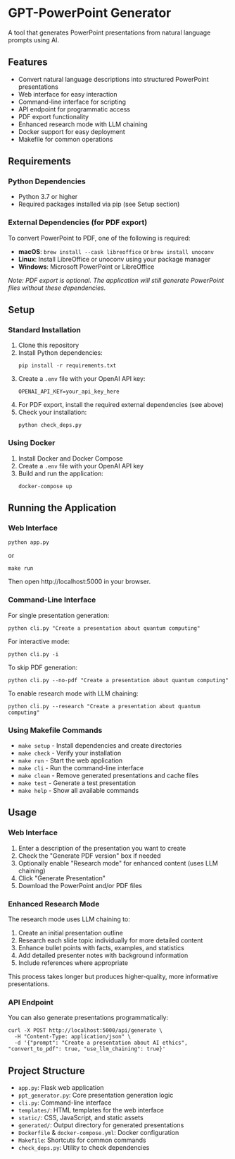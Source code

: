# GPT-PowerPoint Generator

A tool that generates PowerPoint presentations from natural language prompts using AI.

## Features

- Convert natural language descriptions into structured PowerPoint presentations
- Web interface for easy interaction
- Command-line interface for scripting
- API endpoint for programmatic access
- PDF export functionality
- Enhanced research mode with LLM chaining
- Docker support for easy deployment
- Makefile for common operations

## Requirements

### Python Dependencies
- Python 3.7 or higher
- Required packages installed via pip (see Setup section)

### External Dependencies (for PDF export)
To convert PowerPoint to PDF, one of the following is required:
- **macOS**: `brew install --cask libreoffice` or `brew install unoconv`
- **Linux**: Install LibreOffice or unoconv using your package manager
- **Windows**: Microsoft PowerPoint or LibreOffice

*Note: PDF export is optional. The application will still generate PowerPoint files without these dependencies.*

## Setup

### Standard Installation

1. Clone this repository
2. Install Python dependencies:
   ```
   pip install -r requirements.txt
   ```
3. Create a `.env` file with your OpenAI API key:
   ```
   OPENAI_API_KEY=your_api_key_here
   ```
4. For PDF export, install the required external dependencies (see above)
5. Check your installation:
   ```
   python check_deps.py
   ```

### Using Docker

1. Install Docker and Docker Compose
2. Create a `.env` file with your OpenAI API key
3. Build and run the application:
   ```
   docker-compose up
   ```

## Running the Application

### Web Interface

```
python app.py
```
or
```
make run
```
Then open http://localhost:5000 in your browser.

### Command-Line Interface

For single presentation generation:
```
python cli.py "Create a presentation about quantum computing"
```

For interactive mode:
```
python cli.py -i
```

To skip PDF generation:
```
python cli.py --no-pdf "Create a presentation about quantum computing"
```

To enable research mode with LLM chaining:
```
python cli.py --research "Create a presentation about quantum computing"
```

### Using Makefile Commands

- `make setup` - Install dependencies and create directories
- `make check` - Verify your installation
- `make run` - Start the web application
- `make cli` - Run the command-line interface
- `make clean` - Remove generated presentations and cache files
- `make test` - Generate a test presentation
- `make help` - Show all available commands

## Usage

### Web Interface
1. Enter a description of the presentation you want to create
2. Check the "Generate PDF version" box if needed
3. Optionally enable "Research mode" for enhanced content (uses LLM chaining)
4. Click "Generate Presentation"
5. Download the PowerPoint and/or PDF files

### Enhanced Research Mode
The research mode uses LLM chaining to:
1. Create an initial presentation outline
2. Research each slide topic individually for more detailed content
3. Enhance bullet points with facts, examples, and statistics
4. Add detailed presenter notes with background information
5. Include references where appropriate

This process takes longer but produces higher-quality, more informative presentations.

### API Endpoint
You can also generate presentations programmatically:
```
curl -X POST http://localhost:5000/api/generate \
  -H "Content-Type: application/json" \
  -d '{"prompt": "Create a presentation about AI ethics", "convert_to_pdf": true, "use_llm_chaining": true}'
```

## Project Structure

- `app.py`: Flask web application
- `ppt_generator.py`: Core presentation generation logic
- `cli.py`: Command-line interface
- `templates/`: HTML templates for the web interface
- `static/`: CSS, JavaScript, and static assets
- `generated/`: Output directory for generated presentations
- `Dockerfile` & `docker-compose.yml`: Docker configuration
- `Makefile`: Shortcuts for common commands
- `check_deps.py`: Utility to check dependencies 
